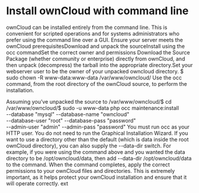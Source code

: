 # Install ownCloud with command line

ownCloud can be installed entirely from the command line. This is convenient for scripted operations and for systems administrators who prefer using the command line over a GUI.
Ensure your server meets the ownCloud prerequisitesDownload and unpack the sourceInstall using the occ commandSet the correct owner and permissions
Download the Source Package (whether community or enterprise) directly from ownCloud, and then unpack (decompress) the tarball into the appropriate directory.Set your webserver user to be the owner of your unpacked owncloud directory.
$ sudo chown -R www-data:www-data /var/www/owncloud/
Use the occ command, from the root directory of the ownCloud source, to perform the installation.

Assuming you’ve unpacked the source to /var/www/owncloud/$ cd /var/www/owncloud/$ sudo -u www-data php occ maintenance:install \
   --database "mysql" --database-name "owncloud" \
   --database-user "root" --database-pass "password" \
   --admin-user "admin" --admin-pass "password"
You must run occ as your HTTP user. 
You do not need to run the Graphical Installation Wizard.
If you want to use a directory other than the default (which is data inside the root ownCloud directory), you can also supply the --data-dir switch. For example, if you were using the command above and you wanted the data directory to be /opt/owncloud/data, then add --data-dir /opt/owncloud/data to the command.
When the command completes, apply the correct permissions to your ownCloud files and directories.
 This is extremely important, as it helps protect your ownCloud installation and ensure that it will operate correctly. ext
